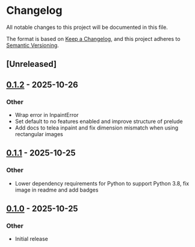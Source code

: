 # Changelog

All notable changes to this project will be documented in this file.

The format is based on [Keep a Changelog](https://keepachangelog.com/en/1.0.0/),
and this project adheres to [Semantic Versioning](https://semver.org/spec/v2.0.0.html).

## [Unreleased]

## [0.1.2](https://codeberg.org/gillesvink/inpaint/compare/v0.1.1...v0.1.2) - 2025-10-26

### Other

- Wrap error in InpaintError
- Set default to no features enabled and improve structure of prelude
- Add docs to telea inpaint and fix dimension mismatch when using rectangular images

## [0.1.1](https://codeberg.org/gillesvink/inpaint/compare/v0.1.0...v0.1.1) - 2025-10-25

### Other

- Lower dependency requirements for Python to support Python 3.8, fix image in readme  and add badges

## [0.1.0](https://codeberg.org/gillesvink/inpaint/releases/tag/v0.1.0) - 2025-10-25

### Other

- Initial release

